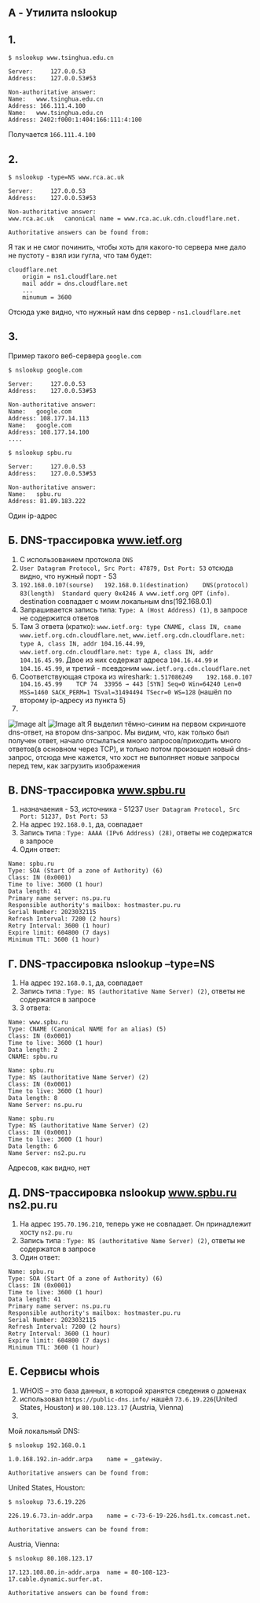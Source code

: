 ## A - Утилита nslookup 
## 1.
```
$ nslookup www.tsinghua.edu.cn
``` 
```
Server:		127.0.0.53
Address:	127.0.0.53#53

Non-authoritative answer:
Name:	www.tsinghua.edu.cn
Address: 166.111.4.100
Name:	www.tsinghua.edu.cn
Address: 2402:f000:1:404:166:111:4:100
```
Получается `166.111.4.100`

## 2.

```
$ nslookup -type=NS www.rca.ac.uk
```
```
Server:		127.0.0.53
Address:	127.0.0.53#53

Non-authoritative answer:
www.rca.ac.uk	canonical name = www.rca.ac.uk.cdn.cloudflare.net.

Authoritative answers can be found from:

```
Я так и не смог починить, чтобы хоть для какого-то сервера мне дало не пустоту - взял изи гугла, что там будет:
```
cloudflare.net
    origin = ns1.cloudflare.net
    mail addr = dns.cloudflare.net
    ...
    minumum = 3600
```
Отсюда уже видно, что нужный нам dns сервер - `ns1.cloudflare.net`

## 3.
Пример такого веб-сервера `google.com`
```
$ nslookup google.com
```
```
Server:		127.0.0.53
Address:	127.0.0.53#53

Non-authoritative answer:
Name:	google.com
Address: 108.177.14.113
Name:	google.com
Address: 108.177.14.100
....
```


```
$ nslookup spbu.ru
```
```
Server:		127.0.0.53
Address:	127.0.0.53#53

Non-authoritative answer:
Name:	spbu.ru
Address: 81.89.183.222
```
Один ip-адрес

## Б. DNS-трассировка www.ietf.org
1. С использованием протокола `DNS`
2. `User Datagram Protocol, Src Port: 47879, Dst Port: 53` отсюда видно, что нужный порт - 53
3. `192.168.0.107(sourse)	192.168.0.1(destination)	DNS(protocol)	83(length)	Standard query 0x4246 A www.ietf.org OPT (info)`. destination совпадает с моим локальным dns(192.168.0.1)
4. Запрашивается запись типа: `Type: A (Host Address) (1)`, в запросе не содержится ответов
5. Там 3 ответа (кратко): `www.ietf.org: type CNAME, class IN, cname www.ietf.org.cdn.cloudflare.net`, `www.ietf.org.cdn.cloudflare.net: type A, class IN, addr 104.16.44.99`, `www.ietf.org.cdn.cloudflare.net: type A, class IN, addr 104.16.45.99`. Двое из них содержат адреса `104.16.44.99` и `104.16.45.99`, и третий - псевдоним `www.ietf.org.cdn.cloudflare.net`
6. Соответствующая строка из wireshark: `1.517086249	192.168.0.107	104.16.45.99	TCP	74	33956 → 443 [SYN] Seq=0 Win=64240 Len=0 MSS=1460 SACK_PERM=1 TSval=31494494 TSecr=0 WS=128` (нашёл по второму ip-адресу из пункта 5)
7. 
![Image alt](1.png) 
![Image alt](2.png)
Я выделил тёмно-синим на первом скриншоте dns-ответ, на втором dns-запрос. Мы видим, что, как только был получен ответ, начало отсылаться много запросов/приходить много ответов(в основном через TCP), и только потом произошел новый dns-запрос, отсюда мне кажется, что хост не выполняет новые запросы перед тем, как загрузить изображения

## В. DNS-трассировка www.spbu.ru

1. назначаения - 53, источника - 51237 `User Datagram Protocol, Src Port: 51237, Dst Port: 53`
2. На адрес `192.168.0.1`, да, совпадает
3. Запись типа : ```Type: AAAA (IPv6 Address) (28)```, ответы не содержатся в запросе
4. Один ответ:
```
Name: spbu.ru
Type: SOA (Start Of a zone of Authority) (6)
Class: IN (0x0001)
Time to live: 3600 (1 hour)
Data length: 41
Primary name server: ns.pu.ru
Responsible authority's mailbox: hostmaster.pu.ru
Serial Number: 2023032115
Refresh Interval: 7200 (2 hours)
Retry Interval: 3600 (1 hour)
Expire limit: 604800 (7 days)
Minimum TTL: 3600 (1 hour)
```

## Г. DNS-трассировка nslookup –type=NS

1. На адрес `192.168.0.1`, да, совпадает
2. Запись типа : `Type: NS (authoritative Name Server) (2)`, ответы не содержатся в запросе
3. 3 ответа:
```
Name: www.spbu.ru
Type: CNAME (Canonical NAME for an alias) (5)
Class: IN (0x0001)
Time to live: 3600 (1 hour)
Data length: 2
CNAME: spbu.ru
```

```
Name: spbu.ru
Type: NS (authoritative Name Server) (2)
Class: IN (0x0001)
Time to live: 3600 (1 hour)
Data length: 8
Name Server: ns.pu.ru
```

```
Name: spbu.ru
Type: NS (authoritative Name Server) (2)
Class: IN (0x0001)
Time to live: 3600 (1 hour)
Data length: 6
Name Server: ns2.pu.ru
```

Адресов, как видно, нет

## Д. DNS-трассировка nslookup www.spbu.ru ns2.pu.ru

1. На адрес `195.70.196.210`, теперь уже не совпадает. Он принадлежит хосту `ns2.pu.ru`
2. Запись типа : `Type: NS (authoritative Name Server) (2)`, ответы не содержатся в запросе
3. Один ответ:
```
Name: spbu.ru
Type: SOA (Start Of a zone of Authority) (6)
Class: IN (0x0001)
Time to live: 3600 (1 hour)
Data length: 41
Primary name server: ns.pu.ru
Responsible authority's mailbox: hostmaster.pu.ru
Serial Number: 2023032115
Refresh Interval: 7200 (2 hours)
Retry Interval: 3600 (1 hour)
Expire limit: 604800 (7 days)
Minimum TTL: 3600 (1 hour)
```

## Е. Сервисы whois
1. WHOIS – это база данных, в которой хранятся сведения о доменах
2. использовал `https://public-dns.info/` нашёл `73.6.19.226`(United States, Houston) и `80.108.123.17` (Austria, Vienna)
3. 
Мой локальный DNS:
```
$ nslookup 192.168.0.1
```

```
1.0.168.192.in-addr.arpa	name = _gateway.

Authoritative answers can be found from:

```
United States, Houston:
```
$ nslookup 73.6.19.226
```

```
226.19.6.73.in-addr.arpa	name = c-73-6-19-226.hsd1.tx.comcast.net.

Authoritative answers can be found from:

```
Austria, Vienna:
```
$ nslookup 80.108.123.17
```

```
17.123.108.80.in-addr.arpa	name = 80-108-123-17.cable.dynamic.surfer.at.

Authoritative answers can be found from:


```